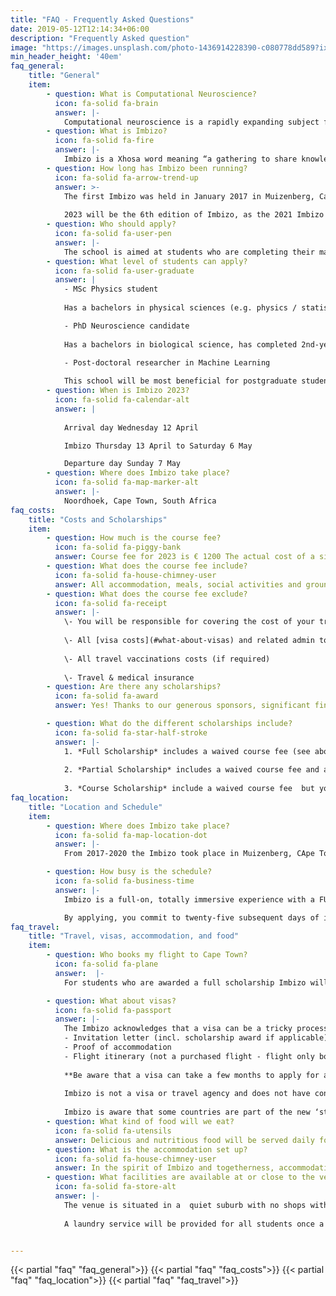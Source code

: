```yaml
---
title: "FAQ - Frequently Asked Questions"
date: 2019-05-12T12:14:34+06:00
description: "Frequently Asked question"
image: "https://images.unsplash.com/photo-1436914228390-c080778dd589?ixlib=rb-1.2.1&ixid=MnwxMjA3fDB8MHxwaG90by1wYWdlfHx8fGVufDB8fHx8&auto=format&fit=crop&w=1500&q=95"
min_header_height: '40em'
faq_general:
    title: "General"
    item: 
        - question: What is Computational Neuroscience?
          icon: fa-solid fa-brain
          answer: |-
            Computational neuroscience is a rapidly expanding subject focussed on understanding and modeling the brain, while helping to design and interpret future experiments. This school aims to promote computational neuroscience in Africa by bringing together international and local students under the tutelage of world-leading experts in the field.
        - question: What is Imbizo?
          icon: fa-solid fa-fire
          answer: |-
            Imbizo is a Xhosa word meaning “a gathering to share knowledge”. The IBRO-Simons Computational Neuroscience Imbizo, or isiCNI is exactly that: an opportunity for African and international students to learn about cutting edge research techniques in computational neuroscience           
        - question: How long has Imbizo been running?
          icon: fa-solid fa-arrow-trend-up
          answer: >- 
            The first Imbizo was held in January 2017 in Muizenberg, Cape Town.
            
            2023 will be the 6th edition of Imbizo, as the 2021 Imbizo was postponed during the COVID19 global shutdown.    
        - question: Who should apply?
          icon: fa-solid fa-user-pen
          answer: |-
            The school is aimed at students who are completing their masters or beginning their doctoral studies, though well motivated and advanced undergraduates or postdoctoral students should also apply. Students should have a good quantitative background: e.g. 2nd year university level experience in physics, engineering, statistics or computer science, etc. Experimental neuroscientists with some quantitative/coding experience who think the imbizo will strengthen these skills should also apply. All students should have some experience writing code.
        - question: What level of students can apply?
          icon: fa-solid fa-user-graduate
          answer: |
            - MSc Physics student
            
            Has a bachelors in physical sciences (e.g. physics / statistics / mathematics / computer science). Has taken 1st-year level courses in biology / electives in psychology, etc.

            - PhD Neuroscience candidate
            
            Has a bachelors in biological science, has completed 2nd-year level courses in statistics / applied mathematics / bioinformatics. Now in Masters/PhD. Has some experience writing code.

            - Post-doctoral researcher in Machine Learning
            
            This school will be most beneficial for postgraduate students and postdocs who want to fast track their education in the quantitative aspects of neuroscience.
        - question: When is Imbizo 2023?
          icon: fa-solid fa-calendar-alt
          answer: |
            
            Arrival day Wednesday 12 April 

            Imbizo Thursday 13 April to Saturday 6 May

            Departure day Sunday 7 May
        - question: Where does Imbizo take place?
          icon: fa-solid fa-map-marker-alt
          answer: |-
            Noordhoek, Cape Town, South Africa
faq_costs:
    title: "Costs and Scholarships"
    item: 
        - question: How much is the course fee?
          icon: fa-solid fa-piggy-bank
          answer: Course fee for 2023 is € 1200 The actual cost of a single course fee amounts to approx €5000 per person (incl travel costs)
        - question: What does the course fee include?
          icon: fa-solid fa-house-chimney-user
          answer: All accommodation, meals, social activities and ground transport in Cape Town
        - question: What does the course fee exclude?
          icon: fa-solid fa-receipt
          answer: |-
            \- You will be responsible for covering the cost of your travel to and from Cape Town
            
            \- All [visa costs](#what-about-visas) and related admin to apply (see below for more information)
            
            \- All travel vaccinations costs (if required)
            
            \- Travel & medical insurance
        - question: Are there any scholarships?
          icon: fa-solid fa-award
          answer: Yes! Thanks to our generous sponsors, significant financial assistance is available to reduce and waive fees for students, as well as to provide some travel bursaries. If you need financial assistance to attend the Imbizo, please state so clearly in the relevant section of your application. Scholarships are distributed on the basis of merit and need. 

        - question: What do the different scholarships include?
          icon: fa-solid fa-star-half-stroke
          answer: |- 
            1. *Full Scholarship* includes a waived course fee (see above) and your economy class travel to Cape Town, which will be booked by Imbizo 
            
            2. *Partial Scholarship* includes a waived course fee and a set financial contribution towards your travel costs.  The amount will vary on a case by case basis.
            
            3. *Course Scholarship* include a waived course fee  but you will be responsible to book and pay for your own travel costs to Cape Town
faq_location: 
    title: "Location and Schedule"
    item:
        - question: Where does Imbizo take place?
          icon: fa-solid fa-map-location-dot
          answer: |-
            From 2017-2020 the Imbizo took place in Muizenberg, CApe Town, South Africa.  Unfortunately the COVID19 pandemic forced many of the suppliers to close their business down for good. In 2021 we moved the Imbizo to the quiet coastal suburb of Noordhoek, Cape Town, South Africa. 

        - question: How busy is the schedule?
          icon: fa-solid fa-business-time
          answer: |-
            Imbizo is a full-on, totally immersive experience with a FULL schedule. You will be required to be onsite at Imbizo for the duration and no personal off-campus activities are permitted.  We do appreciate that everyone has their own ’social energy’ quota and as such understand that some personal time is very important too. Whether on the beach or in your shared room, there will be moments for reflection. We do expect, however, for you to engage in the planned social activities which occur 3-4 times per week 

            By applying, you commit to twenty-five subsequent days of intense science, socialising, and fun.
faq_travel:
    title: "Travel, visas, accommodation, and food"
    item:
        - question: Who books my flight to Cape Town?
          icon: fa-solid fa-plane
          answer:  |-
            For students who are awarded a full scholarship Imbizo will book and pay for your economy travel to Cape Town. All other students are required to book, manage and pay for  their own travel themselves.  For students booking their own travel we suggest booking flights early as availability to Cape Town can be limited. Students booking their own travel will be required to send a copy of their e-ticket to Imbizo Committee no less than 8 weeks prior to arrival in Cape Town

        - question: What about visas?
          icon: fa-solid fa-passport
          answer: |-
            The Imbizo acknowledges that a visa can be a tricky process and we will provide supporting documents to make the process easier where we can. The documents we can provide are only:
            - Invitation letter (incl. scholarship award if applicable)
            - Proof of accommodation
            - Flight itinerary (not a purchased flight - flight only booked upon visa confirmation)
            
            **Be aware that a visa can take a few months to apply for and receive - apply as soon as you are accepted**
            
            Imbizo is not a visa or travel agency and does not have connections with SA Embassies in the various countries.  Responsibility remains on the student to find out their  individual visa requirements by contacting the SA Embassy in the country they live in.  Students must keep the Imbizo Committee up to date of the status of their visa application at all times.
            
            Imbizo is aware that some countries are part of the new ‘still in test stage’  e-visa program rolled out by the SA Dept Home Affairs.  Unfortunately this system ***does not work***, and we must request that all students apply in person at the SA Embassy in the country they live in.
        - question: What kind of food will we eat?
          icon: fa-solid fa-utensils
          answer: Delicious and nutritious food will be served daily for breakfast, lunch and dinner. On lecture days tea and coffee break will also include treats and snacks to keep you going to the next meal.  24 hour access to all important tea and coffee will also be provided for.  We are able to provide for vegetarian dietary requirements only.  Should you have any food allergies please let us know and we will provide suitable alternatives where applicable
        - question: What is the accommodation set up?
          icon: fa-solid fa-house-chimney-user
          answer: In the spirit of Imbizo and togetherness, accommodation is in shared dorm rooms where you may be sharing with up to 3 other people of the same sex.  Most of the bedrooms are ensuite but two rooms make use of a general shared bathroom in the corridor.   Bedding and towels are provided by the venue. Please bring all your own toiletries, personal items and medication.  Imbizo is not permitted to hand out medication including headache pills so make sure to pack some.
        - question: What facilities are available at or close to the venue?
          icon: fa-solid fa-store-alt
          answer: |-
            The venue is situated in a  quiet suburb with no shops within walking distance.  Imbizo will provide a shuttle service to the nearby shopping mall throughout Imbizo so you will be able to buy or replace anything you run out of or forgot to bring with you.  The mall has a pharmacy huge grocery store, clothing shops, cellular network shops, ATMs etc
            
            A laundry service will be provided for all students once a week at no additional cost.


---
```


{{< partial "faq" "faq_general">}}
{{< partial "faq" "faq_costs">}}
{{< partial "faq" "faq_location">}}
{{< partial "faq" "faq_travel">}}

